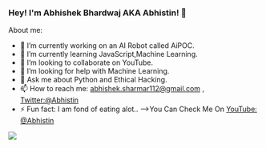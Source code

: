 ### Hey! I'm Abhishek Bhardwaj AKA Abhistin! 👋
About me:
- 🔭 I’m currently working on an AI Robot called AiPOC.
- 🌱 I’m currently learning JavaScript,Machine Learning.
- 👯 I’m looking to collaborate on YouTube.
- 🤔 I’m looking for help with Machine Learning.
- 💬 Ask me about Python and Ethical Hacking.
- 📫 How to reach me: abhishek.sharmar112@gmail.com , [Twitter:@Abhistin](https://twitter.com/abhistin)
- ⚡ Fun fact: I am fond of eating alot..
-->You Can Check Me On [YouTube: @Abhistin](https://www.youtube.com/c/abhistinbhardwaj?sub_confirmation=1)


<img src = "https://github-readme-stats.vercel.app/api?username=abhistin&&show_icons=true&title_color=#808080&icon_color=bb2acf&text_color=daf7dc&bg_color=151515">
